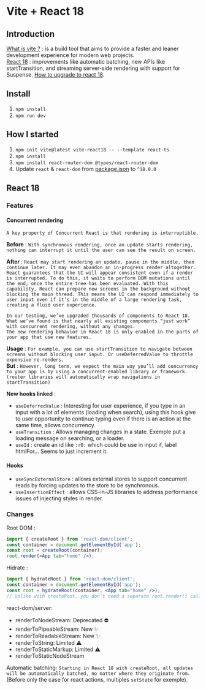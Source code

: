# Vite + React 18

## Introduction

[What is vite ?](https://vitejs.dev/guide/) :  is a build tool that aims to provide a faster and leaner development experience for modern web projects.  
[React 18](https://reactjs.org/blog/2022/03/29/react-v18.html) : improvements like automatic batching, new APIs like startTransition, and streaming server-side rendering with support for Suspense.
[How to upgrade to react 18](https://reactjs.org/blog/2022/03/08/react-18-upgrade-guide.html). 

## Install

1. `npm install`
2. `npm run dev`

## How I started

1. `npm init vite@latest vite-react18 -- --template react-ts`
2. `npm install`
3. `npm install react-router-dom @types/react-router-dom`
4. Update `react` & `react-dom` from [package.json](./package.json) to `^18.0.0`

## React 18

### Features

#### Concurrent rendering

`A key property of Concurrent React is that rendering is interruptible.`  

**Before** : `With synchronous rendering, once an update starts rendering, nothing can interrupt it until the user can see the result on screen.`  

**After** : `React may start rendering an update, pause in the middle, then continue later. It may even abandon an in-progress render altogether. React guarantees that the UI will appear consistent even if a render is interrupted. To do this, it waits to perform DOM mutations until the end, once the entire tree has been evaluated. With this capability, React can prepare new screens in the background without blocking the main thread. This means the UI can respond immediately to user input even if it’s in the middle of a large rendering task, creating a fluid user experience.`  

`In our testing, we’ve upgraded thousands of components to React 18. What we’ve found is that nearly all existing components “just work” with concurrent rendering, without any changes.`  
`The new rendering behavior in React 18 is only enabled in the parts of your app that use new features.`  

**Usage** : `For example, you can use startTransition to navigate between screens without blocking user input. Or useDeferredValue to throttle expensive re-renders.`  
**But** : `However, long term, we expect the main way you’ll add concurrency to your app is by using a concurrent-enabled library or framework. (router libraries will automatically wrap navigations in startTransition)`

**New hooks linked** :
 - `useDeferredValue` : Interesting for user experience, if you type in an input with a lot of elements (loading when search), using this hook give to user opportunity to continue typing even if there is an action at the same time, allows concurrency.
 - `useTransition` : Allows managing changes in a state. Exemple put a loading message on searching, or a loader.
 - `useId` : create an id like `:r0:` which could be use in input if, label htmlFor... Seems to just increment it.

#### Hooks

 - `useSyncExternalStore` :  allows external stores to support concurrent reads by forcing updates to the store to be synchronous.
 - `useInsertionEffect` : allows CSS-in-JS libraries to address performance issues of injecting styles in render.

### Changes

Root DOM :
```jsx
import { createRoot } from 'react-dom/client';
const container = document.getElementById('app');
const root = createRoot(container);
root.render(<App tab="home" />);
```

Hidrate : 
```jsx
import { hydrateRoot } from 'react-dom/client';
const container = document.getElementById('app');
const root = hydrateRoot(container, <App tab="home" />);
// Unlike with createRoot, you don't need a separate root.render() call here.
```

react-dom/server:
 - renderToNodeStream: Deprecated ⛔️️
 - renderToPipeableStream: New ✨
 - renderToReadableStream: New ✨
 - renderToString: Limited ⚠️ 
 - renderToStaticMarkup: Limited ⚠️
 - renderToStaticNodeStream

Automatic batching:
`Starting in React 18 with createRoot, all updates will be automatically batched, no matter where they originate from.` (Before only the case for react actions, multiples `setState` for exemple).
